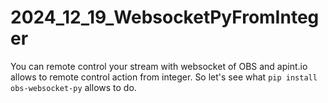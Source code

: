# 2024_12_19_WebsocketPyFromInteger

You can remote control your stream with websocket of OBS and apint.io allows to remote control action from integer. 
So let's see what `pip install obs-websocket-py` allows to do.  
